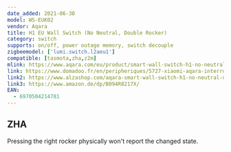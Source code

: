```yaml
---
date_added: 2021-06-30
model: WS-EUK02
vendor: Aqara
title: H1 EU Wall Switch (No Neutral, Double Rocker)
category: switch
supports: on/off, power outage memory, switch decouple
zigbeemodel: ['lumi.switch.l2aeu1']
compatible: [tasmota,zha,z2m]
mlink: https://www.aqara.com/eu/product/smart-wall-switch-h1-no-neutral
link: https://www.domadoo.fr/en/peripheriques/5727-xiaomi-aqara-interrupteur-mural-double-intelligent-h1-zigbee-30-sans-neutre-6970504214781.html
link2: https://www.alzashop.com/aqara-smart-wall-switch-h1-no-neutral-double-rocker-d6480895.htm
link3: https://www.amazon.de/dp/B094R8217X/
EAN:
  - 6970504214781
---
```


## ZHA
Pressing the right rocker physically won't report the changed state.
